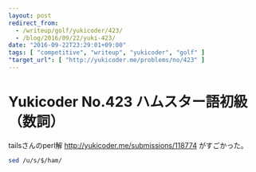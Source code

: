 ```yaml
---
layout: post
redirect_from:
  - /writeup/golf/yukicoder/423/
  - /blog/2016/09/22/yuki-423/
date: "2016-09-22T23:29:01+09:00"
tags: [ "competitive", "writeup", "yukicoder", "golf" ]
"target_url": [ "http://yukicoder.me/problems/no/423" ]
---
```


# Yukicoder No.423 ハムスター語初級（数詞）

tailsさんのperl解 <http://yukicoder.me/submissions/118774> がすごかった。

``` sh
sed /u/s/$/ham/
```
